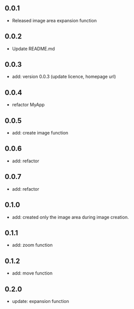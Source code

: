 ## 0.0.1

* Released image area expansion function

## 0.0.2

* Update README.md

## 0.0.3

* add: version 0.0.3 (update licence, homepage url)

## 0.0.4

* refactor MyApp

## 0.0.5

* add: create image function

## 0.0.6

* add: refactor

## 0.0.7

* add: refactor

## 0.1.0

* add: created only the image area during image creation.

## 0.1.1

* add: zoom function

## 0.1.2

* add: move function

## 0.2.0

* update: expansion function